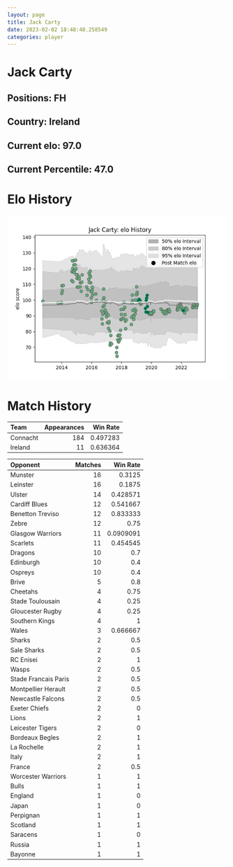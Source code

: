 ```yaml
---  
layout: page  
title: Jack Carty  
date: 2023-02-02 18:48:48.258549  
categories: player  
---
```

# Jack Carty

## Positions: FH

## Country: Ireland

## Current elo: 97.0

## Current Percentile: 47.0

# Elo History


![elo history](history_JackCarty.png)
# Match History


| Team     |   Appearances |   Win Rate |
|:---------|--------------:|-----------:|
| Connacht |           184 |   0.497283 |
| Ireland  |            11 |   0.636364 |

| Opponent             |   Matches |   Win Rate |
|:---------------------|----------:|-----------:|
| Munster              |        16 |  0.3125    |
| Leinster             |        16 |  0.1875    |
| Ulster               |        14 |  0.428571  |
| Cardiff Blues        |        12 |  0.541667  |
| Benetton Treviso     |        12 |  0.833333  |
| Zebre                |        12 |  0.75      |
| Glasgow Warriors     |        11 |  0.0909091 |
| Scarlets             |        11 |  0.454545  |
| Dragons              |        10 |  0.7       |
| Edinburgh            |        10 |  0.4       |
| Ospreys              |        10 |  0.4       |
| Brive                |         5 |  0.8       |
| Cheetahs             |         4 |  0.75      |
| Stade Toulousain     |         4 |  0.25      |
| Gloucester Rugby     |         4 |  0.25      |
| Southern Kings       |         4 |  1         |
| Wales                |         3 |  0.666667  |
| Sharks               |         2 |  0.5       |
| Sale Sharks          |         2 |  0.5       |
| RC Enisei            |         2 |  1         |
| Wasps                |         2 |  0.5       |
| Stade Francais Paris |         2 |  0.5       |
| Montpellier Herault  |         2 |  0.5       |
| Newcastle Falcons    |         2 |  0.5       |
| Exeter Chiefs        |         2 |  0         |
| Lions                |         2 |  1         |
| Leicester Tigers     |         2 |  0         |
| Bordeaux Begles      |         2 |  1         |
| La Rochelle          |         2 |  1         |
| Italy                |         2 |  1         |
| France               |         2 |  0.5       |
| Worcester Warriors   |         1 |  1         |
| Bulls                |         1 |  1         |
| England              |         1 |  0         |
| Japan                |         1 |  0         |
| Perpignan            |         1 |  1         |
| Scotland             |         1 |  1         |
| Saracens             |         1 |  0         |
| Russia               |         1 |  1         |
| Bayonne              |         1 |  1         |